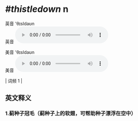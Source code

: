 # ***\#thistledown*** n
英音 'θɪsldaʊn  
英音
<audio src="./media/thistledown1.aac" controls="controls"></audio>

美音 'θɪsldaʊn  
美音
<audio src="./media/thistledown2.aac" controls="controls"></audio>



| 词频 1 |  

英文释义
---
### 1.**蓟种子冠毛（蓟种子上的软翅，可帮助种子漂浮在空中）**  


